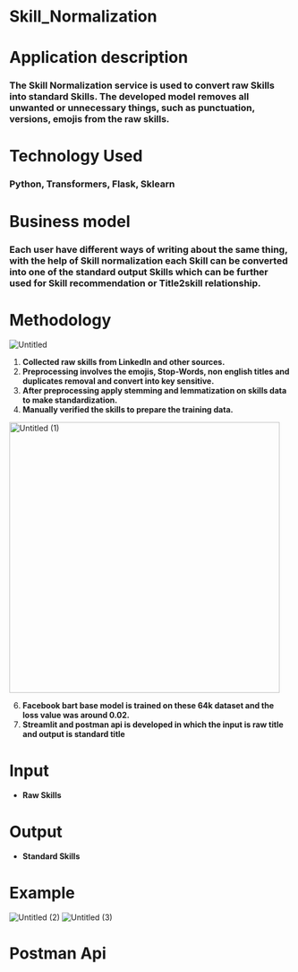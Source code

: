 # Skill_Normalization


# Application description

### The Skill Normalization service is used to convert raw Skills into standard Skills. The developed model removes all unwanted or unnecessary things, such as punctuation, versions, emojis from the raw skills.

# **Technology Used**

### Python, Transformers, Flask, Sklearn

# **Business model**

### Each user have different ways of writing about the same thing, with the help of Skill normalization each Skill can be converted into one of the standard output Skills which can be further used for Skill recommendation or Title2skill relationship.

# Methodology

![Untitled](https://user-images.githubusercontent.com/101692969/234448714-3f78c76f-b324-4533-a2f2-881d484abae8.png)

1. **Collected raw skills from LinkedIn and other sources.**
2. **Preprocessing involves the emojis, Stop-Words, non english titles and duplicates removal and convert into key sensitive.**
3. **After preprocessing apply stemming and lemmatization on skills data to make standardization.**
4. **Manually verified the skills to prepare the training data.**

<img width="483" alt="Untitled (1)" src="https://user-images.githubusercontent.com/101692969/234448757-773f71ba-0ed2-405b-b64d-eb1d39e64cf1.png">

6. **Facebook bart base model is trained on these 64k dataset and the loss value was around 0.02.**
7.  **Streamlit and postman api is developed in which the input is raw title and output is standard    title**

# Input

- **Raw Skills**

# Output

- **Standard  Skills**

# Example
![Untitled (2)](https://user-images.githubusercontent.com/101692969/234448800-c07ba497-b811-42d1-b83f-08981dc91778.png)
![Untitled (3)](https://user-images.githubusercontent.com/101692969/234448828-80fe268b-1317-43b3-b088-7baf903538d1.png)


# Postman Api
